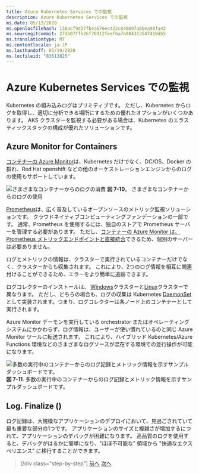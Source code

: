 ```yaml
---
title: Azure Kubernetes Services での監視
description: Azure Kubernetes Services での監視
ms.date: 05/13/2020
ms.openlocfilehash: 138acf9d27fb4a676ec422c848097a6bea98fa42
ms.sourcegitcommit: 27db07ffb26f76912feefba7b884313547410db5
ms.translationtype: MT
ms.contentlocale: ja-JP
ms.lasthandoff: 05/19/2020
ms.locfileid: "83613825"
---
```

# <a name="monitoring-in-azure-kubernetes-services"></a>Azure Kubernetes Services での監視

Kubernetes の組み込みログはプリミティブです。 ただし、Kubernetes からログを取得し、適切に分析できる場所にするための優れたオプションがいくつかあります。 AKS クラスターを監視する必要がある場合は、Kubernetes のエラスティックスタックの構成が優れたソリューションです。

## <a name="azure-monitor-for-containers"></a>Azure Monitor for Containers

[コンテナーの Azure Monitor](https://docs.microsoft.com/azure/azure-monitor/insights/container-insights-overview)は、Kubernetes だけでなく、DC/OS、Docker の群れ、Red Hat openshift などの他のオーケストレーションエンジンからのログの使用もサポートしています。

![さまざまなコンテナーからのログの消費 ](./media/containers-diagram.png)
 **図 7-10**。 さまざまなコンテナーからのログの使用

[Prometheus](https://prometheus.io/)は、広く普及しているオープンソースのメトリック監視ソリューションです。 クラウドネイティブコンピューティングファンデーションの一部です。 通常、Prometheus を使用するには、独自のストアで Prometheus サーバーを管理する必要があります。 ただし、[コンテナーの Azure Monitor は、Prometheus メトリックエンドポイントと直接統合](https://docs.microsoft.com/azure/azure-monitor/insights/container-insights-prometheus-integration)できるため、個別のサーバーは必要ありません。

ログとメトリックの情報は、クラスターで実行されているコンテナーだけでなく、クラスターからも収集されます。 これにより、2つのログ情報を相互に関連付けることができるため、エラーをより簡単に追跡できます。

ログコレクターのインストールは、 [Windows](https://docs.microsoft.com/azure/azure-monitor/insights/containers#configure-a-log-analytics-windows-agent-for-kubernetes)クラスターと[Linux](https://docs.microsoft.com/azure/azure-monitor/insights/containers#configure-a-log-analytics-linux-agent-for-kubernetes)クラスターで異なります。 ただし、どちらの場合も、ログの収集は Kubernetes [DaemonSet](https://kubernetes.io/docs/concepts/workloads/controllers/daemonset/)として実装されます。つまり、ログコレクターは各ノード上のコンテナーとして実行されます。

Azure Monitor デーモンを実行している orchestrator またはオペレーティングシステムにかかわらず、ログ情報は、ユーザーが使い慣れているのと同じ Azure Monitor ツールに転送されます。 これにより、ハイブリッド Kubernetes/Azure Functions 環境などのさまざまなログソースが混在する環境での並行操作が可能になります。

![多数の実行中のコンテナーからのログ記録とメトリック情報を示すサンプルダッシュボードです。 ](./media/containers-dashboard.png)
**図 7-11**. 多数の実行中のコンテナーからのログ記録とメトリック情報を示すサンプルダッシュボードです。

## <a name="logfinalize"></a>Log. Finalize ()

ログ記録は、大規模なアプリケーションのデプロイにおいて、見過ごされていて最も重要な部分の1つです。 アプリケーションのサイズと複雑さが増加するにつれて、アプリケーションのデバッグが困難になります。 高品質のログを使用すると、デバッグがはるかに簡単になり、"ほぼ不可能な" 領域から "快適なエクスペリエンス" に移行することができます。

>[!div class="step-by-step"]
>[前へ](logging-with-elastic-stack.md)
>[次へ](azure-monitor.md)
